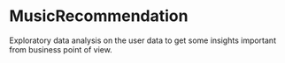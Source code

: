 # MusicRecommendation
Exploratory data analysis on the user data to get some insights important from business point of view.

